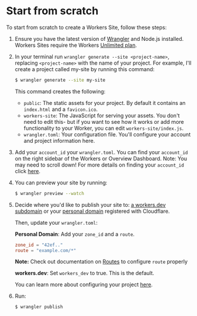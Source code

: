 # Start from scratch

To start from scratch to create a Workers Site, follow these steps:

1. Ensure you have the latest version of [Wrangler](/quickstart#installing-the-cli) and Node.js installed. Workers Sites require the Workers [Unlimited plan](https://workers.cloudflare.com/sites#plans).

2. In your terminal run `wrangler generate --site <project-name>`, replacing `<project-name>` with the name of your project. For example, I'll create a project called my-site by running this command:

   ```sh
   $ wrangler generate --site my-site
   ```

   This command creates the following:

      - `public`: The static assets for your project. By default it contains an `index.html` and a `favicon.ico`.
      - `workers-site`: The JavaScript for serving your assets. You don't need to edit this- but if you want to see how it works or add more functionality to your Worker, you can edit `workers-site/index.js`.
      - `wrangler.toml`: Your configuration file. You'll configure your account and project information here.

3. Add your `account_id` your `wrangler.toml`. You can find your `account_id` on the right sidebar of the Workers or Overview Dashboard. Note: You may need to scroll down! For more details on finding your `account_id` click [here](/quickstart/#account-id-and-zone-id).

4. You can preview your site by running:
   
   ```sh
   $ wrangler preview --watch
   ```

5. Decide where you'd like to publish your site to: [a workers.dev subdomain](/quickstart#publish-to-workers-dev) or your [personal domain](/quickstart#publish-to-your-domain) registered with Cloudflare.
   
   Then, update your `wrangler.toml`:

   **Personal Domain**: Add your `zone_id` and a `route`.

   ```toml
   zone_id = "42ef.."
   route = "example.com/*"
   ```
   
   <Aside>
   
   __Note:__ Check out documentation on [Routes](/about/routes) to configure `route` properly

   </Aside>

   **workers.dev**: Set `workers_dev`  to true. This is the default. 

   You can learn more about configuring your project [here](/quickstart/#configure).

6. Run:
   ```sh
   $ wrangler publish
   ```